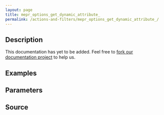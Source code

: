 ```yaml
---
layout: page
title: mepr_options_get_dynamic_attribute_
permalink: /actions-and-filters/mepr_options_get_dynamic_attribute_/
---
```


## Description

This documentation has yet to be added. Feel free to [fork our documentation project](https://github.com/caseproof/memberpress-docs) to help us.

## Examples


## Parameters


## Source

